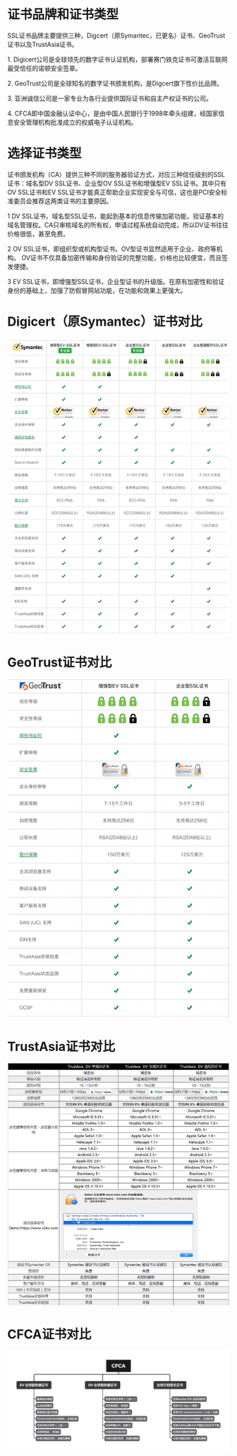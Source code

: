 

# 证书品牌和证书类型

SSL证书品牌主要提供三种，Digcert（原Symantec，已更名）证书、GeoTrust证书以及TrustAsia证书。

1\. Digicert公司是全球领先的数字证书认证机构，部署赛门铁克证书可激活互联网最受信任的诺顿安全签章。

2\. GeoTrust公司是全球知名的数字证书颁发机构，是Digcert旗下性价比品牌。

3\. 亚洲诚信公司是一家专业为各行业提供国际证书和自主产权证书的公司。

4\. CFCA即中国金融认证中心，是由中国人民银行于1998年牵头组建，经国家信息安全管理机构批准成立的权威电子认证机构。


# 选择证书类型

证书颁发机构（CA）提供三种不同的服务器验证方式，对应三种信任级别的SSL证书：域名型DV SSL证书、企业型OV SSL证书和增强型EV
SSL证书。其中只有OV SSL证书和EV SSL证书才能真正帮助企业实现安全与可信，这也是PCI安全标准委员会推荐这两类证书的主要原因。

1 DV
SSL证书，域名型SSL证书，能起到基本的信息传输加密功能，验证基本的域名管理权。CA只审核域名的所有权，申请过程系统自动完成，所以DV证书往往价格很低，甚至免费。

2 OV SSL证书，即组织型或机构型证书。OV型证书显然适用于企业、政府等机构。
OV证书不仅具备加密传输和身份验证的完整功能，价格也比较便宜，而且签发便捷。

3 EV SSL证书，即增强型SSL证书，企业型证书的升级版。在原有加密性和验证身份的基础上，加强了防假冒网站功能，在功能和效果上更强大。

# Digicert（原Symantec）证书对比

![](/images/symantec对比.png)

# GeoTrust证书对比

![](/images/geo证书对比.png)

# TrustAsia证书对比

![](/images/trustasia对比.png)

# CFCA证书对比

![](/images/cfca.png)
